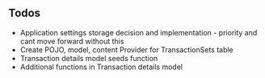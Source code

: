 ## Todos
* Application settings storage decision and implementation - priority and cant move forward without this
* Create POJO, model, content Provider for TransactionSets table
* Transaction details model seeds function 
* Additional functions in Transaction details model